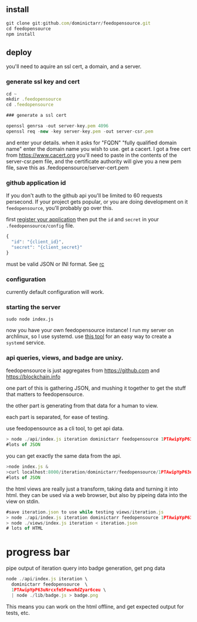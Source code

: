 ## install

``` js
git clone git:github.com/dominictarr/feedopensource.git
cd feedopensource
npm install
```

## deploy

you'll need to aquire an ssl cert, a domain, and a server.

### generate ssl key and cert

``` js
cd ~
mkdir .feedopensource
cd .feedopensource

### generate a ssl cert

openssl genrsa -out server-key.pem 4096
openssl req -new -key server-key.pem -out server-csr.pem

```

and enter your details. when it asks for "FQDN"
"fully qualified domain name" enter the domain name you wish to use.
get a cacert. I got a free cert from https://www.cacert.org
you'll need to paste in the contents of the server-csr.pem file,
and the certificate authority will give you a new pem file,
save this as .feedopensource/server-cert.pem

### github application id

If you don't auth to the github api you'll be limited to 60 requests persecond.
If your project gets popular, or you are doing development on it `feedopensource`,
you'll probably go over this.

first [register your application](https://github.com/settings/applications/new)
then put the `id` and `secret` in your `.feedopensource/config` file.

``` js
{
  "id": "{client_id}",
  "secret": "{client_secret}"
}
```
must be valid JSON or INI format. See [rc](https://github.com/dominictarr/rc)

### configuration

currently default configuration will work.

### starting the server

```
sudo node index.js
```
now you have your own feedopensource instance!
I run my server on archlinux, so I use systemd.
use [this tool](https://github.com/dominictarr/create-systemd-service)
for an easy way to create a `systemd` service.


### api queries, views, and badge are unixy.

feedopensource is just aggregates from
https://github.com and https://blockchain.info

one part of this is gathering JSON, and mushing it together to
get the stuff that matters to feedopensource.

the other part is generating from that data for a human to view.

each part is separated, for ease of testing.

use feedopensource as a cli tool, to get api data.

``` js
> node ./api/index.js iteration dominictarr feedopensource 1PTAwipYpP63uNrcxfm5FewxRdZyar6ceu
#lots of JSON
```
you can get exactly the same data from the api.

``` js
>node index.js &
>curl localhost:8000/iteration/dominictarr/feedopensource/1PTAwipYpP63uNrcxfm5FewxRdZyar6ceu.json
#lots of JSON
```

the html views are really just a transform, taking data and turning it into html.
they can be used via a web browser, but also by pipeing data into the view on stdin.

``` js
#save iteration.json to use while testing views/iteration.js
> node ./api/index.js iteration dominictarr feedopensource 1PTAwipYpP63uNrcxfm5FewxRdZyar6ceu > iteration.json
> node ./views/index.js iteration < iteration.json
# lots of HTML
```
# progress bar

pipe output of iteration query into badge generation, get png data
``` js
node ./api/index.js iteration \
  dominictarr feedopensource  \
  1PTAwipYpP63uNrcxfm5FewxRdZyar6ceu \
  | node ./lib/badge.js > badge.png
```
This means you can work on the html offline,
and get expected output for tests, etc.

